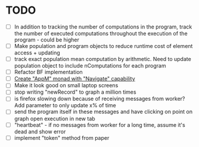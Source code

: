 # TODO
- [ ] In addition to tracking the number of computations in the program, track the number of executed computations throughout the execution of the program - could be higher
- [ ] Make population and program objects to reduce runtime cost of element access + updating
- [ ] track exact population mean computation by arithmetic. Need to update population object to include nComputations for each program
- [ ] Refactor BF implementation
- [ ] [Create "AppM" monad with "Navigate" capability](https://github.com/thomashoneyman/purescript-halogen-realworld/blob/c3f1f709daa397760f68b1f363e93f27a78ea59e/src/AppM.purs#L24)
- [ ] Make it look good on small laptop screens
- [ ] stop writing "newRecord" to graph a million times
- [ ] is firefox slowing down because of receiving messages from worker? Add parameter to only update x% of time
- [ ] send the program itself in these messages and have clicking on point on graph open execution in new tab
- [ ] "heartbeat" - if no messages from worker for a long time, assume it's dead and show error
- [ ] implement "token" method from paper
